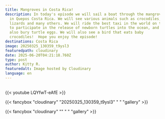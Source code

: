 ```yaml
---
title: Mangroves in Costa Rica!
description: In today's episode we will sail a boat through the mangrove forests
  in Quepos Costa Rica. We will see various animals such as crocodiles, monkeys,
  lizards and many others. We will ride the best taxi in the world on the beach
  to participate in the release of newborn turtles into the ocean, and we will
  also bury turtle eggs. We will also see a bird that eats baby
  crocodiles!  Hope you enjoy the episode!
destinations: Costa Rica
image: 20250325_130359_t9ysl3
featuredpath: cloudinary
date: 2025-06-20T04:21:18.760Z
type: post
author: Kitty R.
featuredalt: Image hosted by Cloudinary
language: en
---
```

<br>{{< youtube LQYfwT-eAfE >}}</br>

{{< fancybox "cloudinary" "20250325_130359_t9ysl3" "  " "gallery" >}}

{{< fancybox "cloudinary" "" "  " "gallery" >}}